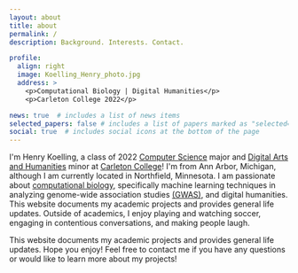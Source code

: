 ```yaml
---
layout: about
title: about
permalink: /
description: Background. Interests. Contact.

profile:
  align: right
  image: Koelling_Henry_photo.jpg
  address: >
    <p>Computational Biology | Digital Humanities</p>
    <p>Carleton College 2022</p>

news: true  # includes a list of news items
selected_papers: false # includes a list of papers marked as "selected={true}"
social: true  # includes social icons at the bottom of the page
---
```


I'm Henry Koelling, a class of 2022 <a href="https://www.carleton.edu/computer-science/">Computer Science</a> major and <a href="https://www.carleton.edu/digital-arts-humanities/">Digital Arts and Humanities</a> minor at <a href="https://www.carleton.edu/">Carleton College</a>! I'm from Ann Arbor, Michigan, although I am currently located in Northfield, Minnesota. I am passionate about <a href="https://www.nature.com/subjects/computational-biology-and-bioinformatics">computational biology</a>, specifically machine learning techniques in analyzing genome-wide association studies <a href="https://www.genome.gov/genetics-glossary/Genome-Wide-Association-Studies#:~:text=A%20genome%2Dwide%20association%20study,the%20presence%20of%20a%20disease.">(GWAS)</a>, and digital humanities. This website documents my academic projects and provides general life updates. Outside of academics, I enjoy playing and watching soccer, engaging in contentious conversations, and making people laugh. 

This website documents my academic projects and provides general life updates. Hope you enjoy! Feel free to contact me if you have any questions or would like to learn more about my projects!

